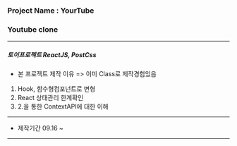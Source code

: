 ### Project Name : YourTube

### Youtube clone

---

##### 토이프로젝트 ReactJS, PostCss

- 본 프로젝트 제작 이유
  => 이미 Class로 제작경험있음

1. Hook, 함수형컴포넌트로 변형
2. React 상태관리 한계확인
3. 2.을 통한 ContextAPI에 대한 이해

---

- 제작기간
  09.16 ~

---

